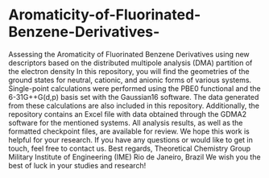 # Aromaticity-of-Fluorinated-Benzene-Derivatives-
Assessing the Aromaticity of Fluorinated Benzene Derivatives using new descriptors based on the distributed multipole analysis (DMA) partition of the electron density
In this repository, you will find the geometries of the ground states for neutral, cationic, and anionic forms of various systems.
Single-point calculations were performed using the PBE0 functional and the 6-31G++G(d,p) basis set with the Gaussian16 software. The data generated from these calculations are also included in this repository.
Additionally, the repository contains an Excel file with data obtained through the GDMA2 software for the mentioned systems. All analysis results, as well as the formatted checkpoint files, are available for review.
We hope this work is helpful for your research. If you have any questions or would like to get in touch, feel free to contact us.
Best regards,
Theoretical Chemistry Group
Military Institute of Engineering (IME)
Rio de Janeiro, Brazil
We wish you the best of luck in your studies and research!
